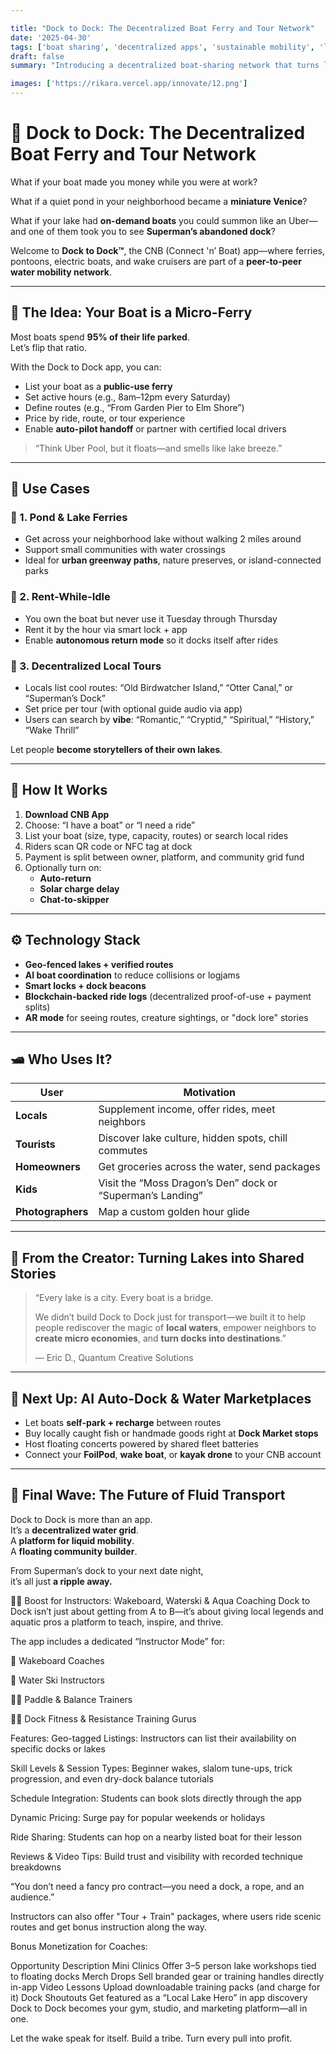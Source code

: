 ```yaml
---

title: "Dock to Dock: The Decentralized Boat Ferry and Tour Network"  
date: '2025-04-30'  
tags: ['boat sharing', 'decentralized apps', 'sustainable mobility', 'lake tourism', 'water ferry', 'maritime economy', 'peer-to-peer transport', 'CNB', 'uber boats']  
draft: false  
summary: "Introducing a decentralized boat-sharing network that turns local ferries, idle pontoons, and superhero dock tours into income streams. It’s Uber, Airbnb, and Pokémon Go—on water."  

images: ['https://rikara.vercel.app/innovate/12.png']  
---
```


# 🚤 Dock to Dock: The Decentralized Boat Ferry and Tour Network

What if your boat made you money while you were at work?

What if a quiet pond in your neighborhood became a **miniature Venice**?

What if your lake had **on-demand boats** you could summon like an Uber—and one of them took you to see **Superman’s abandoned dock**?

Welcome to **Dock to Dock™**, the CNB (Connect 'n’ Boat) app—where ferries, pontoons, electric boats, and wake cruisers are part of a **peer-to-peer water mobility network**.

---

## 🛶 The Idea: Your Boat is a Micro-Ferry

Most boats spend **95% of their life parked**.  
Let’s flip that ratio.

With the Dock to Dock app, you can:

- List your boat as a **public-use ferry**  
- Set active hours (e.g., 8am–12pm every Saturday)  
- Define routes (e.g., “From Garden Pier to Elm Shore”)  
- Price by ride, route, or tour experience  
- Enable **auto-pilot handoff** or partner with certified local drivers

> “Think Uber Pool, but it floats—and smells like lake breeze.”

---

## 🌊 Use Cases

### 🧭 1. Pond & Lake Ferries  
- Get across your neighborhood lake without walking 2 miles around  
- Support small communities with water crossings  
- Ideal for **urban greenway paths**, nature preserves, or island-connected parks

### 🎣 2. Rent-While-Idle  
- You own the boat but never use it Tuesday through Thursday  
- Rent it by the hour via smart lock + app  
- Enable **autonomous return mode** so it docks itself after rides

### 📸 3. Decentralized Local Tours  
- Locals list cool routes: “Old Birdwatcher Island,” “Otter Canal,” or “Superman’s Dock”  
- Set price per tour (with optional guide audio via app)  
- Users can search by **vibe**: “Romantic,” “Cryptid,” “Spiritual,” “History,” “Wake Thrill”

Let people **become storytellers of their own lakes**.

---

## 📲 How It Works

1. **Download CNB App**  
2. Choose: “I have a boat” or “I need a ride”  
3. List your boat (size, type, capacity, routes) or search local rides  
4. Riders scan QR code or NFC tag at dock  
5. Payment is split between owner, platform, and community grid fund  
6. Optionally turn on:
   - **Auto-return**
   - **Solar charge delay**
   - **Chat-to-skipper**

---

## ⚙️ Technology Stack

- **Geo-fenced lakes + verified routes**  
- **AI boat coordination** to reduce collisions or logjams  
- **Smart locks + dock beacons**  
- **Blockchain-backed ride logs** (decentralized proof-of-use + payment splits)  
- **AR mode** for seeing routes, creature sightings, or "dock lore" stories

---

## 🛥️ Who Uses It?

| User | Motivation |
|------|------------|
| **Locals** | Supplement income, offer rides, meet neighbors |
| **Tourists** | Discover lake culture, hidden spots, chill commutes |
| **Homeowners** | Get groceries across the water, send packages |
| **Kids** | Visit the “Moss Dragon’s Den” dock or “Superman’s Landing” |
| **Photographers** | Map a custom golden hour glide |

---

## 🧠 From the Creator: Turning Lakes into Shared Stories

> “Every lake is a city. Every boat is a bridge.  
>  
> We didn’t build Dock to Dock just for transport—we built it to help people rediscover the magic of **local waters**, empower neighbors to **create micro economies**, and **turn docks into destinations**.”  
>   
> — Eric D., Quantum Creative Solutions

---

## 🔮 Next Up: AI Auto-Dock & Water Marketplaces

- Let boats **self-park + recharge** between routes  
- Buy locally caught fish or handmade goods right at **Dock Market stops**  
- Host floating concerts powered by shared fleet batteries  
- Connect your **FoilPod**, **wake boat**, or **kayak drone** to your CNB account

---

## 🛟 Final Wave: The Future of Fluid Transport

Dock to Dock is more than an app.  
It’s a **decentralized water grid**.  
A **platform for liquid mobility**.  
A **floating community builder**.

From Superman’s dock to your next date night,  
it’s all just **a ripple away.**

🏄‍♂️ Boost for Instructors: Wakeboard, Waterski & Aqua Coaching
Dock to Dock isn’t just about getting from A to B—it’s about giving local legends and aquatic pros a platform to teach, inspire, and thrive.

The app includes a dedicated “Instructor Mode” for:

🌊 Wakeboard Coaches

🎿 Water Ski Instructors

🧘‍♀️ Paddle & Balance Trainers

🧗‍♂️ Dock Fitness & Resistance Training Gurus

Features:
Geo-tagged Listings: Instructors can list their availability on specific docks or lakes

Skill Levels & Session Types: Beginner wakes, slalom tune-ups, trick progression, and even dry-dock balance tutorials

Schedule Integration: Students can book slots directly through the app

Dynamic Pricing: Surge pay for popular weekends or holidays

Ride Sharing: Students can hop on a nearby listed boat for their lesson

Reviews & Video Tips: Build trust and visibility with recorded technique breakdowns

“You don’t need a fancy pro contract—you need a dock, a rope, and an audience.”

Instructors can also offer "Tour + Train" packages, where users ride scenic routes and get bonus instruction along the way.

Bonus Monetization for Coaches:

Opportunity	Description
Mini Clinics	Offer 3–5 person lake workshops tied to floating docks
Merch Drops	Sell branded gear or training handles directly in-app
Video Lessons	Upload downloadable training packs (and charge for it)
Dock Shoutouts	Get featured as a “Local Lake Hero” in app discovery
Dock to Dock becomes your gym, studio, and marketing platform—all in one.

Let the wake speak for itself.
Build a tribe.
Turn every pull into profit.


